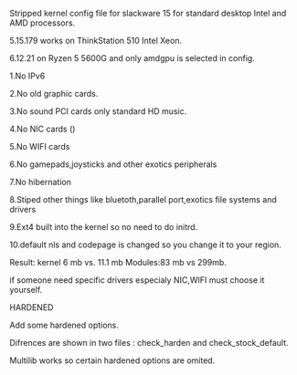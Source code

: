 Stripped kernel  config file for slackware 15 for standard desktop Intel and AMD processors.

5.15.179 works on ThinkStation 510 Intel Xeon.

6.12.21 on Ryzen 5 5600G  and only amdgpu is selected in config.

  1.No IPv6
  
  2.No old graphic cards.
  
  3.No sound PCI cards only standard HD music.
  
  4.No NIC cards ()
  
  5.No WIFI cards
  
  6.No gamepads,joysticks and other exotics peripherals
  
  7.No hibernation
  
  8.Stiped other things like bluetoth,parallel port,exotics file systems and drivers
  
  9.Ext4 built into the kernel so no need to do initrd.
  
  10.default nls and codepage  is changed so you change it to your region.

Result: kernel 6 mb vs. 11.1 mb   Modules:83 mb vs 299mb.

  if someone need specific drivers especialy NIC,WIFI must choose it yourself.


  HARDENED

  Add some hardened options. 

  Difrences are shown in two files : check_harden and check_stock_default.

  Multilib works so certain hardened options are omited.
